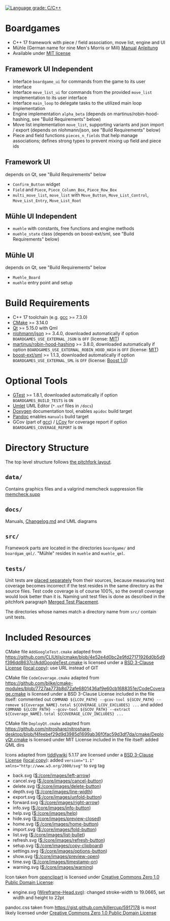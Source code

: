 [![Language grade: C/C++](https://img.shields.io/lgtm/grade/cpp/g/edersasch/boardgames.svg?logo=lgtm&logoWidth=18)](https://lgtm.com/projects/g/edersasch/boardgames/context:cpp)


# Boardgames

* C++ 17 framework with piece / field association, move list, engine and UI
* Mühle (German name for nine Men's Morris or Mill) [Manual](docs/manuals/muehle_en.md) [Anleitung](docs/manuals/muehle_de.md)
* Available under [MIT license](LICENSE)


## Framework UI Independent

* Interface `boardgame_ui` for commands from the game to its user interface
* Interface `move_list_ui` for commands from the provided `move_list` implementation to its user interface
* Interface `main_loop` to delegate tasks to the utilized main loop implementation
* Engine implementation `alpha_beta` (depends on martinus/robin-hood-hashing, see "Build Requirements" below)
* Move list implementation `move_list`, supporting variants and json import / export (depends on nlohmann/json, see "Build Requirements" below)
* Piece and field functions `pieces_n_fields` that help manage associations; defines strong types to prevent mixing up field and piece ids


## Framework UI

depends on Qt, see "Build Requirements" below

* `Confirm_Button` widget
* `Field` and `Piece`, `Piece_Column_Box`, `Piece_Row_Box`
* `multi_move_list`, `move_list` with `Move_Button`, `Move_List_Control`, `Move_List_Entry`, `Move_List_Root`


## Mühle UI Independent

* `muehle` with constants, free functions and engine methods
* `muehle_state` class (depends on boost-ext/sml, see "Build Requirements" below)


## Mühle UI

depends on Qt, see "Build Requirements" below

* `Muehle_Board`
* `muehle` entry point and setup


# Build Requirements

* C++ 17 toolchain (e.g. [gcc](https://gcc.gnu.org/) >= 7.3.0)
* [CMake](https://cmake.org) >= 3.14.0
* [Qt](https://qt.io) >= 5.15.0 with Qml
* [nlohmann/json](https://github.com/nlohmann/json/) >= 3.4.0, downloaded automatically if option `BOARDGAMES_USE_EXTERNAL_JSON` is `OFF` (license: [MIT](https://github.com/nlohmann/json/blob/v3.4.0/LICENSE.MIT))
* [martinus/robin-hood-hashing](https://github.com/martinus/robin-hood-hashing) >= 3.8.0, downloaded automatically if option `BOARDGAMES_USE_EXTERNAL_ROBIN_HOOD_HASH` is `OFF` (license: [MIT](https://github.com/martinus/robin-hood-hashing/blob/3.8.0/LICENSE))
* [boost-ext/sml](https://github.com/boost-ext/sml) >= 1.1.3, downloaded automatically if option `BOARDGAMES_USE_EXTERNAL_SML` is `OFF` (license: [Boost 1.0](http://www.boost.org/LICENSE_1_0.txt))


# Optional Tools

* [GTest](https://github.com/google/googletest) >= 1.8.1, downloaded automatically if option `BOARDGAMES_BUILD_TESTS` is `ON`
* [Umlet](https://www.umlet.com) UML Editor (`*.uxf` files in `/docs`)
* [Doxygen](http://www.doxygen.nl) documentation tool, enables `apidoc` build target
* [Pandoc](https://pandoc.org) enables `manuals` build target
* GCov (part of [gcc](https://gcc.gnu.org/)) / [LCov](http://ltp.sourceforge.net/coverage/lcov.php) for coverage report if option `BOARDGAMES_COVERAGE_REPORT` is `ON`


# Directory Structure

The top level structure follows [the pitchfork layout](https://api.csswg.org/bikeshed/?force=1&url=https://raw.githubusercontent.com/vector-of-bool/pitchfork/develop/data/spec.bs).


## `data/`

Contains graphics files and a valgrind memcheck suppression file [memcheck.supp](data/memcheck.supp)


## `docs/`

Manuals, [Changelog.md](docs/Changelog.md) and UML diagrams


## `src/`

Framework parts are located in the directories `boardgame/` and `boardgam_qml/`.
"Mühle" resides in `muehle` and `muehle_qml`.


## `tests/`

Unit tests are
[placed separately](https://api.csswg.org/bikeshed/?force=1&url=https://raw.githubusercontent.com/vector-of-bool/pitchfork/develop/data/spec.bs#src.tests.separate)
from their sources, because measuring test coverage becomes incorrect if the
test resides in the same directory as the source files. Test code coverage is
of course 100%, so the overall coverage would look better than it is. Naming
unit test files is done as described in the pitchfork paragraph
[Merged Test Placement](https://api.csswg.org/bikeshed/?force=1&url=https://raw.githubusercontent.com/vector-of-bool/pitchfork/develop/data/spec.bs#src.tests.merged).

The directories whose names match a directory name from `src/` contain unit
tests.


# Included Resources

CMake file `AddGoogleTest.cmake` adapted from
<https://github.com/CLIUtils/cmake/blob/4e52e4d0bc2e9fd27171926d0b5d9f396dd8637c/AddGoogleTest.cmake>
is licensed under a
[BSD 3-Clause License](https://github.com/CLIUtils/cmake/blob/master/LICENSE) ([local copy](docs/LICENSE_CLIUtils_cmake)):
use URL instead of GIT

CMake file `CodeCoverage.cmake` adapted from
<https://github.com/bilke/cmake-modules/blob/7727aa773b8d72afe6801436af9e60cb1688351e/CodeCoverage.cmake>
is licensed under a BSD 3-Clause License included in the file itself: commented
out `COMMAND ${LCOV_PATH} --gcov-tool ${GCOV_PATH} --remove ${Coverage_NAME}.total ${COVERAGE_LCOV_EXCLUDES} ...`
and added `COMMAND ${LCOV_PATH} --gcov-tool ${GCOV_PATH} --extract ${Coverage_NAME}.total ${COVERAGE_LCOV_INCLUDES} ...`

CMake file `DeployQt.cmake` adapted from <https://github.com/nitroshare/nitroshare-desktop/blob/f4feebef29d9d3985d1699ab36f0fac59d3df7da/cmake/DeployQt.cmake>
is licensed under MIT License included in the file itself: added QML dirs

Icons adapted from [tiddlywiki](https://tiddlywiki.com) 5.1.17 are licensed
under a [BSD 3-Clause License](https://tiddlywiki.com/#License) ([local copy](docs/LICENSE_tiddlywiki)): added
`version="1.1" xmlns="http://www.w3.org/2000/svg"` to svg tag

* back.svg ([$:/core/images/left-arrow](https://tiddlywiki.com/#%24%3A%2Fcore%2Fimages%2Fleft-arrow))
* cancel.svg ([$:/core/images/cancel-button](https://tiddlywiki.com/#%24%3A%2Fcore%2Fimages%2Fcancel-button))
* delete.svg ([$:/core/images/delete-button](https://tiddlywiki.com/#%24%3A%2Fcore%2Fimages%2Fdelete-button))
* depth.svg ([$:/core/images/line-width](https://tiddlywiki.com/#%24%3A%2Fcore%2Fimages%2Fline-width))
* export.svg ([$:/core/images/unfold-button](https://tiddlywiki.com/#%24%3A%2Fcore%2Fimages%2Funfold-button))
* forward.svg ([$:/core/images/right-arrow](https://tiddlywiki.com/#%24%3A%2Fcore%2Fimages%2Fright-arrow))
* info.svg ([$:/core/images/info-button](https://tiddlywiki.com/#%24%3A%2Fcore%2Fimages%2Finfo-button))
* help.svg ([$:/core/images/help](https://tiddlywiki.com/#%24%3A%2Fcore%2Fimages%2Fhelp))
* hide.svg ([$:/core/images/preview-closed](https://tiddlywiki.com/#%24%3A%2Fcore%2Fimages%2Fpreview-closed))
* home.svg ([$:/core/images/home-button](https://tiddlywiki.com/#%24%3A%2Fcore%2Fimages%2Fhome-button))
* import.svg ([$:/core/images/fold-button](https://tiddlywiki.com/#%24%3A%2Fcore%2Fimages%2Ffold-button))
* list.svg ([$:/core/images/list-bullet](https://tiddlywiki.com/#%24%3A%2Fcore%2Fimages%2Flist-bullet))
* refresh.svg ([$:/core/images/refresh-button](https://tiddlywiki.com/#%24%3A%2Fcore%2Fimages%2Frefresh-button))
* setup.svg ([$:/core/images/copy-clipboard](https://tiddlywiki.com/#%24%3A%2Fcore%2Fimages%2Fcopy-clipboard))
* settings.svg ([$:/core/images/options-button](https://tiddlywiki.com/#%24%3A%2Fcore%2Fimages%2Foptions-button))
* show.svg ([$:/core/images/preview-open](https://tiddlywiki.com/#%24%3A%2Fcore%2Fimages%2Fpreview-open))
* time.svg ([$:/core/images/timestamp-on](https://tiddlywiki.com/#%24%3A%2Fcore%2Fimages%2Ftimestamp-on))
* warning.svg ([$:/core/images/warning](https://tiddlywiki.com/#%24%3A%2Fcore%2Fimages%2Fwarning))

Icon taken from [openclipart](https://openclipart.com) is licensed under
[Creative Commons Zero 1.0 Public Domain License](https://openclipart.org/share):

* engine.svg ([Wireframe-Head.svg](https://openclipart.org/detail/275796/wireframe-head)): changed stroke-width to 19.0665, set width and height to 22pt

pandoc.css taken from <https://gist.github.com/killercup/5917178> is most likely licensed under
[Creative Commons Zero 1.0 Public Domain License](https://gist.github.com/killercup/5917178#gistcomment-1924106)
